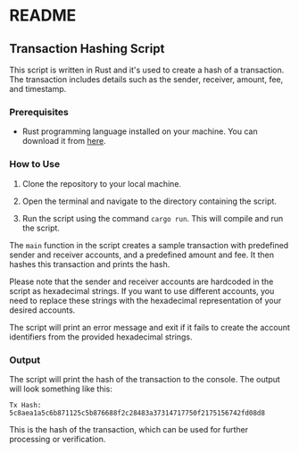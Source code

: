 # README

## Transaction Hashing Script

This script is written in Rust and it's used to create a hash of a transaction. The transaction includes details such as the sender, receiver, amount, fee, and timestamp.

### Prerequisites

- Rust programming language installed on your machine. You can download it from [here](https://www.rust-lang.org/tools/install).

### How to Use

1. Clone the repository to your local machine.

2. Open the terminal and navigate to the directory containing the script.

3. Run the script using the command `cargo run`. This will compile and run the script.

The `main` function in the script creates a sample transaction with predefined sender and receiver accounts, and a predefined amount and fee. It then hashes this transaction and prints the hash.

Please note that the sender and receiver accounts are hardcoded in the script as hexadecimal strings. If you want to use different accounts, you need to replace these strings with the hexadecimal representation of your desired accounts.

The script will print an error message and exit if it fails to create the account identifiers from the provided hexadecimal strings.

### Output

The script will print the hash of the transaction to the console. The output will look something like this:

```
Tx Hash: 5c8aea1a5c6b871125c5b876688f2c28483a37314717750f2175156742fd08d8
```

This is the hash of the transaction, which can be used for further processing or verification.